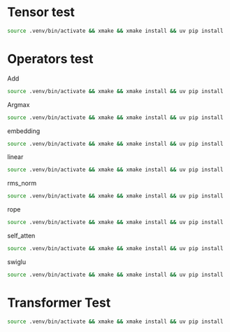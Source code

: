 # Tensor test
```bash
source .venv/bin/activate && xmake && xmake install && uv pip install ./python/ && python test/test_tensor.py
```
# Operators test
Add
```bash
source .venv/bin/activate && xmake && xmake install && uv pip install ./python/ && python test/ops/add.py
```
Argmax
```bash
source .venv/bin/activate && xmake && xmake install && uv pip install ./python/ && python test/ops/argmax.py
```
embedding
```bash
source .venv/bin/activate && xmake && xmake install && uv pip install ./python/ && python test/ops/embedding.py
```
linear
```bash
source .venv/bin/activate && xmake && xmake install && uv pip install ./python/ && python test/ops/linear.py
```
rms_norm
```bash
source .venv/bin/activate && xmake && xmake install && uv pip install ./python/ && python test/ops/rms_norm.py
```
rope
```bash
source .venv/bin/activate && xmake && xmake install && uv pip install ./python/ && python test/ops/rope.py
```
self_atten
```bash
source .venv/bin/activate && xmake && xmake install && uv pip install ./python/ && python test/ops/self_attention.py
```
swiglu
```bash
source .venv/bin/activate && xmake && xmake install && uv pip install ./python/ && python test/ops/swiglu.py
```
# Transformer Test
```bash
source .venv/bin/activate && xmake && xmake install && uv pip install ./python/ && python test/test_infer.py --model ./data/DeepSeek-R1-Distill-Qwen-1.5B > log
```